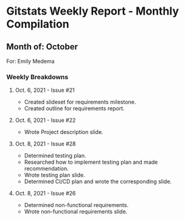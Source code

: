 # Gitstats Weekly Report - Monthly Compilation
## Month of: October
For: Emily Medema

### Weekly Breakdowns
1) Oct. 6, 2021 - Issue #21
   - Created slideset for requirements milestone.
   - Created outline for requirements report.

2) Oct. 6, 2021 - Issue #22
   - Wrote Project description slide.

3) Oct. 8, 2021 - Issue #28
   - Determined testing plan.
   - Researched how to implement testing plan and made recommendation.
   - Wrote testing plan slide.
   - Determined CI/CD plan and wrote the corresponding slide.

4) Oct. 8, 2021 - Issue #26
   - Determined non-functional requirements.
   - Wrote non-functional requirements slide.